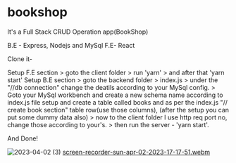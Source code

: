 # bookshop
It's a Full Stack CRUD Operation app(BookShop)

B.E - Express, Nodejs and MySql 
F.E- React

Clone it-

Setup F.E section > goto the client folder > run 'yarn' > and after that 'yarn start'
          Setup B.E section > goto the backend folder > index.js > under the "//db connection" change the deatils according to your MySql config. > Goto your MySql workbench and create a new schema name according to index.js file setup
and create a table called books and as per the index.js "// create book section" table row(use those columns), (after the setup you can put some dummy data also) > now to the 
client folder I use http req port no, change those according to your's. > then run the server - 'yarn start'.  

And Done!

![2023-04-02 (3)](https://user-images.githubusercontent.com/31897843/229353713-e58bacc2-f672-4fd6-8861-8a30845e64a2.png)
[screen-recorder-sun-apr-02-2023-17-17-51.webm](https://user-images.githubusercontent.com/31897843/229353718-daf80560-855c-4dda-84cb-03f1850c8a31.webm)
